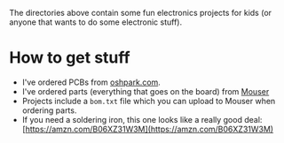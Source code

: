 The directories above contain some fun electronics projects for kids (or anyone that wants to do some electronic stuff).

# How to get stuff

- I've ordered PCBs from [oshpark.com](https://oshpark.com/).
- I've ordered parts (everything that goes on the board) from [Mouser](https://www.mouser.com/)
- Projects include a `bom.txt` file which you can upload to Mouser when ordering parts.
- If you need a soldering iron, this one looks like a really good deal: [https://amzn.com/B06XZ31W3M](https://amzn.com/B06XZ31W3M)
